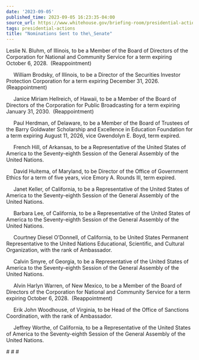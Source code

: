 ```yaml
---
date: '2023-09-05'
published_time: 2023-09-05 16:23:35-04:00
source_url: https://www.whitehouse.gov/briefing-room/presidential-actions/2023/09/05/nominations-sent-to-the-senate-118/
tags: presidential-actions
title: "Nominations Sent to the\_Senate"
---
```

 
Leslie N. Bluhm, of Illinois, to be a Member of the Board of Directors
of the Corporation for National and Community Service for a term
expiring October 6, 2028.  (Reappointment)

     William Brodsky, of Illinois, to be a Director of the Securities
Investor Protection Corporation for a term expiring December 31, 2026.
(Reappointment)

     Janice Miriam Hellreich, of Hawaii, to be a Member of the Board of
Directors of the Corporation for Public Broadcasting for a term expiring
January 31, 2030.  (Reappointment)

     Paul Herdman, of Delaware, to be a Member of the Board of Trustees
of the Barry Goldwater Scholarship and Excellence in Education
Foundation for a term expiring August 11, 2026, vice Gwendolyn E. Boyd,
term expired.

     French Hill, of Arkansas, to be a Representative of the United
States of America to the Seventy-eighth Session of the General Assembly
of the United Nations.

     David Huitema, of Maryland, to be Director of the Office of
Government Ethics for a term of five years, vice Emory A. Rounds III,
term expired.

     Janet Keller, of California, to be a Representative of the United
States of America to the Seventy-eighth Session of the General Assembly
of the United Nations.

     Barbara Lee, of California, to be a Representative of the United
States of America to the Seventy-eighth Session of the General Assembly
of the United Nations.

     Courtney Diesel O’Donnell, of California, to be United States
Permanent Representative to the United Nations Educational, Scientific,
and Cultural Organization, with the rank of Ambassador.

     Calvin Smyre, of Georgia, to be a Representative of the United
States of America to the Seventy-eighth Session of the General Assembly
of the United Nations.

     Alvin Harlyn Warren, of New Mexico, to be a Member of the Board of
Directors of the Corporation for National and Community Service for a
term expiring October 6, 2028.  (Reappointment)

     Erik John Woodhouse, of Virginia, to be Head of the Office of
Sanctions Coordination, with the rank of Ambassador.

     Jeffrey Worthe, of California, to be a Representative of the United
States of America to the Seventy-eighth Session of the General Assembly
of the United Nations.

\# \# \#
